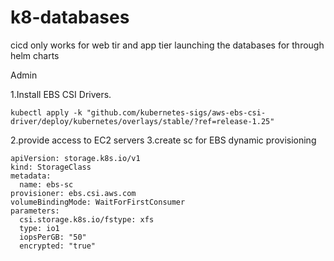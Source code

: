# k8-databases
cicd only works for web tir and app tier launching the databases for through helm charts



Admin

1.Install EBS CSI Drivers.

`````
kubectl apply -k "github.com/kubernetes-sigs/aws-ebs-csi-driver/deploy/kubernetes/overlays/stable/?ref=release-1.25"
``````

2.provide access to EC2 servers
3.create sc for EBS dynamic provisioning

`````````
apiVersion: storage.k8s.io/v1
kind: StorageClass
metadata:
  name: ebs-sc
provisioner: ebs.csi.aws.com
volumeBindingMode: WaitForFirstConsumer
parameters:
  csi.storage.k8s.io/fstype: xfs
  type: io1
  iopsPerGB: "50"
  encrypted: "true"
